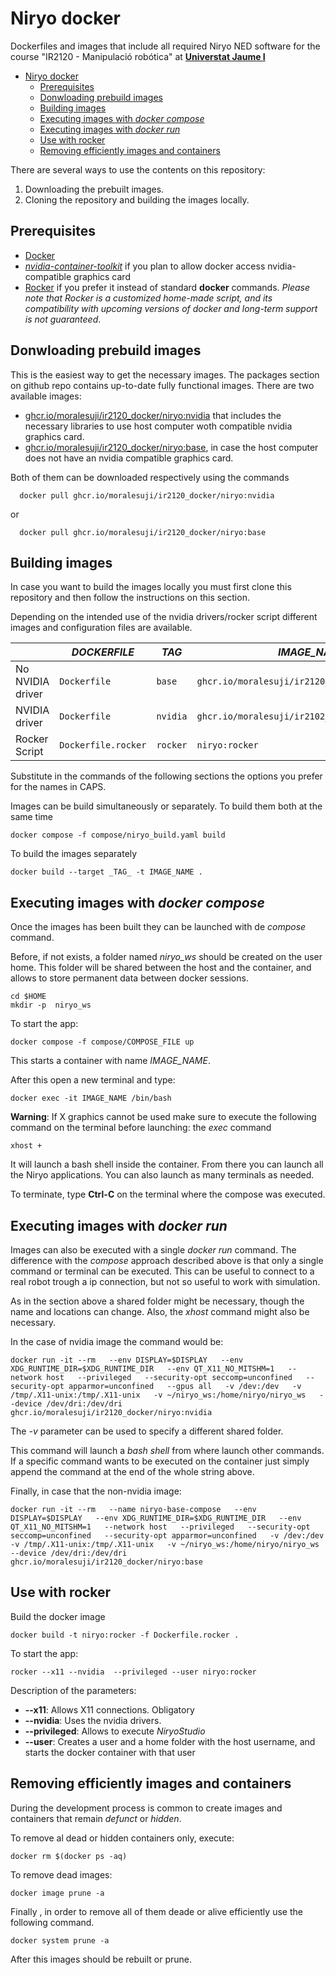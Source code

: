 # Niryo docker
Dockerfiles and images that include all required Niryo NED software for the course "IR2120 - Manipulació robótica" at [**Universtat Jaume I**](https://www.uji.es)

- [Niryo docker](#niryo-docker)
  - [Prerequisites](#prerequisites)
  - [Donwloading prebuild images](#donwloading-prebuild-images)
  - [Building images](#building-images)
  - [Executing images with _docker compose_](#executing-images-with-docker-compose)
  - [Executing images with _docker run_](#executing-images-with-docker-run)
  - [Use with rocker](#use-with-rocker)
  - [Removing efficiently images and containers](#removing-efficiently-images-and-containers)

There are several ways to use the contents on this repository:

1. Downloading the prebuilt images.
2. Cloning the repository and building the images locally. 
## Prerequisites
- [Docker](https://docs.docker.com/engine/install/ubuntu/)
- [_nvidia-container-toolkit_](https://docs.nvidia.com/datacenter/cloud-native/container-toolkit/latest/install-guide.html) if you plan to allow docker access nvidia-compatible graphics card
- [Rocker](https://github.com/osrf/rocker) if you prefer it instead of standard **docker** commands. _Please note that Rocker is a customized home-made script, and its compatibility with upcoming versions of docker and long-term support is not guaranteed_.

## Donwloading prebuild images
This is the easiest way to get the necessary images. The packages section on github repo contains up-to-date fully functional images. There are two available images:

- [ghcr.io/moralesuji/ir2120_docker/niryo:nvidia](https://github.com/moralesUJI/IR2120_docker/pkgs/container/ir2120_docker%2Fniryo) that includes the necessary libraries to use host computer woth compatible nvidia graphics card. 
- [ghcr.io/moralesuji/ir2120_docker/niryo:base](https://github.com/moralesUJI/IR2120_docker/pkgs/container/ir2120_docker%2Fniryo/488081437?tag=base), in case the host computer does not have an nvidia compatible graphics card.

Both of them can be downloaded respectively using the commands
```
  docker pull ghcr.io/moralesuji/ir2120_docker/niryo:nvidia
```
or 
```
  docker pull ghcr.io/moralesuji/ir2120_docker/niryo:base
```


## Building images

In case you want to build the images locally you must first clone this repository and then follow the instructions on this section. 

Depending on the intended use of the nvidia drivers/rocker script different images and configuration files are available.

| | _DOCKERFILE_ | _TAG_ | _IMAGE_NAME_ | _COMPOSE_FILE_ |
| --- | --- | --- | --- | --- | 
| No NVIDIA driver | `Dockerfile` | `base` | `ghcr.io/moralesuji/ir2120_docker/niryo:base`|  `niryo_base.yaml` |
| NVIDIA driver | `Dockerfile` | `nvidia` | `ghcr.io/moralesuji/ir2102_docker/niryo:nvidia` | `niryo_nvidia.yaml` |
| Rocker Script | `Dockerfile.rocker`| `rocker` | `niryo:rocker`

Substitute in the commands of the following sections the options you prefer for the names in CAPS.

Images can be build simultaneously or separately. To build them both at the same time 
```
docker compose -f compose/niryo_build.yaml build
```
To build the images separately 

```
docker build --target _TAG_ -t IMAGE_NAME .
```

## Executing images with _docker compose_
Once the images has been built they can be launched with de _compose_ command.

Before, if not exists, a folder named _niryo_ws_ should be created on the user home. This folder will be shared between the host and the container, and allows to store permanent data between docker sessions.

```
cd $HOME
mkdir -p  niryo_ws
```

To start the app:
```
docker compose -f compose/COMPOSE_FILE up
```
This starts a container with name _IMAGE_NAME_. 

After this open a new terminal and type: 
```
docker exec -it IMAGE_NAME /bin/bash
```

__Warning__: If X graphics cannot be used make sure to execute the following command on the terminal before launching: the _exec_ command

```
xhost +
``` 

It will launch  a bash shell inside the container. From there you can launch all the Niryo applications. You can also launch as many terminals as needed. 

To terminate, type **Ctrl-C** on the terminal where the compose was executed. 

## Executing images with _docker run_
Images can also be executed with a single _docker run_ command. The difference with the _compose_ approach described above is that only a single command or terminal can be executed. This can be useful to connect to a real robot trough a ip connection, but not so useful to work with simulation.

As in the section above a shared folder might be necessary, though the name and locations can change. Also, the _xhost_ command might also be necessary. 

In the case of nvidia image the command would be: 

```
docker run -it --rm   --env DISPLAY=$DISPLAY   --env XDG_RUNTIME_DIR=$XDG_RUNTIME_DIR   --env QT_X11_NO_MITSHM=1   --network host   --privileged   --security-opt seccomp=unconfined   --security-opt apparmor=unconfined   --gpus all   -v /dev:/dev   -v /tmp/.X11-unix:/tmp/.X11-unix   -v ~/niryo_ws:/home/niryo/niryo_ws   --device /dev/dri:/dev/dri   ghcr.io/moralesuji/ir2120_docker/niryo:nvidia
```
The _-v_ parameter can be used to specify a different shared folder. 

This command will launch a _bash shell_ from where launch other commands. If a specific command wants to be executed on the container just simply append the command at the end of the whole string above.

Finally, in case that the non-nvidia image:
```
docker run -it --rm   --name niryo-base-compose   --env DISPLAY=$DISPLAY   --env XDG_RUNTIME_DIR=$XDG_RUNTIME_DIR   --env QT_X11_NO_MITSHM=1   --network host   --privileged   --security-opt seccomp=unconfined   --security-opt apparmor=unconfined   -v /dev:/dev   -v /tmp/.X11-unix:/tmp/.X11-unix   -v ~/niryo_ws:/home/niryo/niryo_ws   --device /dev/dri:/dev/dri   ghcr.io/moralesuji/ir2120_docker/niryo:base 
```

## Use with rocker
 Build the docker image
```
docker build -t niryo:rocker -f Dockerfile.rocker .
```
To start the app:
```
rocker --x11 --nvidia  --privileged --user niryo:rocker
```
Description of the parameters: 
* **--x11**: Allows X11 connections. Obligatory
* **--nvidia**: Uses the nvidia drivers.
* **--privileged**: Allows to execute _NiryoStudio_
* **--user**: Creates a user and a home folder with the host username, and starts the docker container with that user

## Removing efficiently images and containers
During the development process is common to create images and containers that remain _defunct_ or _hidden_. 

To remove al dead or hidden containers only, execute:

```
docker rm $(docker ps -aq)
```

To remove dead images: 
```
docker image prune -a
``` 


Finally , in order to remove all of them deade or alive efficiently use the following command.

```
docker system prune -a
```

After this images should be rebuilt or prune. 


